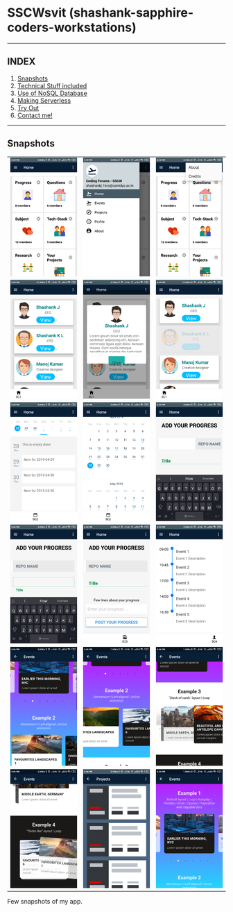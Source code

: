 # SSCWsvit (shashank-sapphire-coders-workstations)
--------------------------------------
## INDEX
1. [Snapshots](#Snapshots)
2. [Technical Stuff included]()
3. [Use of NoSQL Database]()
4. [Making Serverless]()
5. [Try Out]()
6. [Contact me!]()
--------------------------------------
## Snapshots

|   |   |   |
|---|---|---|
|  ![IntroScreen](/SSCWappimages/1.png) | ![DrawerNavigation](/SSCWappimages/2.png)  |  ![About and Credits](/SSCWappimages/3.png) |
|  ![Sample Screen 1](/SSCWappimages/4.png) |  ![Sample Screen 2](/SSCWappimages/5.png) |  ![Sample Screen 3](/SSCWappimages/6.png) |
|  ![Sample Screen 4](/SSCWappimages/7.png) | ![Sample Screen 3](/SSCWappimages/8.png)  | ![Sample Screen 3](/SSCWappimages/9.png)  |
|  ![Sample Screen 3](/SSCWappimages/10.png) | ![Sample Screen 3](/SSCWappimages/11.png)  | ![Sample Screen 3](/SSCWappimages/12.png)  |
|  ![Sample Screen 3](/SSCWappimages/14.png) | ![Sample Screen 3](/SSCWappimages/15.png)  |  ![Sample Screen 3](/SSCWappimages/16.png) |
| ![Sample Screen 3](/SSCWappimages/17.png)  |  ![Sample Screen 3](/SSCWappimages/18.png) | ![Sample Screen 3](/SSCWappimages/13.png) |

Few snapshots of my app.
